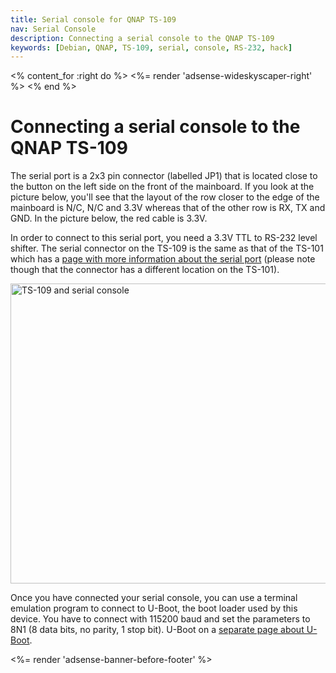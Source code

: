```yaml
---
title: Serial console for QNAP TS-109
nav: Serial Console
description: Connecting a serial console to the QNAP TS-109
keywords: [Debian, QNAP, TS-109, serial, console, RS-232, hack]
---
```


<% content_for :right do %>
<%= render 'adsense-wideskyscaper-right' %>
<% end %>

<h1>Connecting a serial console to the QNAP TS-109</h1>

The serial port is a 2x3 pin connector (labelled JP1) that is located close
to the button on the left side on the front of the mainboard.  If you look
at the picture below, you'll see that the layout of the row closer to the
edge of the mainboard is N/C, N/C and 3.3V whereas that of the other row is
RX, TX and GND.  In the picture below, the red cable is 3.3V.

In order to connect to this serial port, you need a 3.3V TTL to RS-232
level shifter.  The serial connector on the TS-109 is the same as that of
the TS-101 which has a <a href =
"http://scratchpad.wikia.com/wiki/Open_Turbostation%3ASerialPort">page with
more information about the serial port</a> (please note though that the
connector has a different location on the TS-101).

<img src = "../images/img_0012s.jpg" class="border" alt = "TS-109 and serial console" width="640" height="480" />

Once you have connected your serial console, you can use a terminal
emulation program to connect to U-Boot, the boot loader used by this
device.  You have to connect with 115200 baud and set the parameters to 8N1
(8 data bits, no parity, 1 stop bit).  U-Boot on a <a href =
"../uboot">separate page about U-Boot</a>.

<div class="bbf">
<%= render 'adsense-banner-before-footer' %>
</div>

